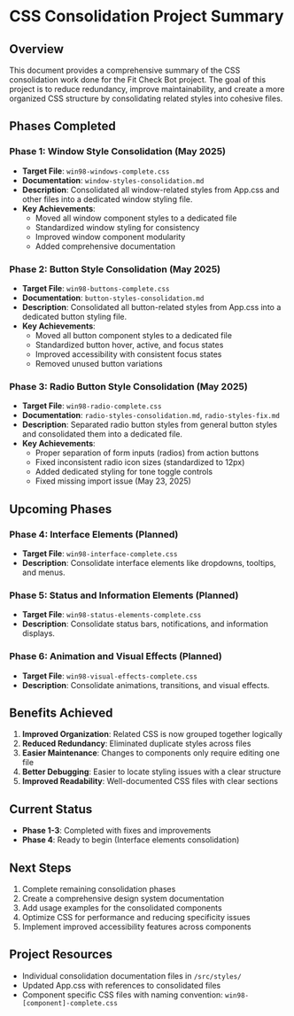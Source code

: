 # CSS Consolidation Project Summary

## Overview
This document provides a comprehensive summary of the CSS consolidation work done for the Fit Check Bot project. The goal of this project is to reduce redundancy, improve maintainability, and create a more organized CSS structure by consolidating related styles into cohesive files.

## Phases Completed

### Phase 1: Window Style Consolidation (May 2025)
- **Target File**: `win98-windows-complete.css`
- **Documentation**: `window-styles-consolidation.md`
- **Description**: Consolidated all window-related styles from App.css and other files into a dedicated window styling file.
- **Key Achievements**:
  - Moved all window component styles to a dedicated file
  - Standardized window styling for consistency
  - Improved window component modularity
  - Added comprehensive documentation

### Phase 2: Button Style Consolidation (May 2025)
- **Target File**: `win98-buttons-complete.css`
- **Documentation**: `button-styles-consolidation.md`
- **Description**: Consolidated all button-related styles from App.css into a dedicated button styling file.
- **Key Achievements**:
  - Moved all button component styles to a dedicated file
  - Standardized button hover, active, and focus states
  - Improved accessibility with consistent focus states
  - Removed unused button variations

### Phase 3: Radio Button Style Consolidation (May 2025)
- **Target File**: `win98-radio-complete.css`
- **Documentation**: `radio-styles-consolidation.md`, `radio-styles-fix.md`
- **Description**: Separated radio button styles from general button styles and consolidated them into a dedicated file.
- **Key Achievements**:
  - Proper separation of form inputs (radios) from action buttons
  - Fixed inconsistent radio icon sizes (standardized to 12px)
  - Added dedicated styling for tone toggle controls
  - Fixed missing import issue (May 23, 2025)

## Upcoming Phases

### Phase 4: Interface Elements (Planned)
- **Target File**: `win98-interface-complete.css`
- **Description**: Consolidate interface elements like dropdowns, tooltips, and menus.

### Phase 5: Status and Information Elements (Planned)
- **Target File**: `win98-status-elements-complete.css`
- **Description**: Consolidate status bars, notifications, and information displays.

### Phase 6: Animation and Visual Effects (Planned)
- **Target File**: `win98-visual-effects-complete.css`
- **Description**: Consolidate animations, transitions, and visual effects.

## Benefits Achieved
1. **Improved Organization**: Related CSS is now grouped together logically
2. **Reduced Redundancy**: Eliminated duplicate styles across files
3. **Easier Maintenance**: Changes to components only require editing one file
4. **Better Debugging**: Easier to locate styling issues with a clear structure
5. **Improved Readability**: Well-documented CSS files with clear sections

## Current Status
- **Phase 1-3**: Completed with fixes and improvements
- **Phase 4**: Ready to begin (Interface elements consolidation)

## Next Steps
1. Complete remaining consolidation phases
2. Create a comprehensive design system documentation
3. Add usage examples for the consolidated components
4. Optimize CSS for performance and reducing specificity issues
5. Implement improved accessibility features across components

## Project Resources
- Individual consolidation documentation files in `/src/styles/`
- Updated App.css with references to consolidated files
- Component specific CSS files with naming convention: `win98-[component]-complete.css`